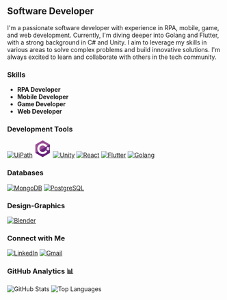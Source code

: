 ## Software Developer

I'm a passionate software developer with experience in RPA, mobile, game, and web development. Currently, I'm diving deeper into Golang and Flutter, with a strong background in C# and Unity. I aim to leverage my skills in various areas to solve complex problems and build innovative solutions. I'm always excited to learn and collaborate with others in the tech community.

### Skills

- **RPA Developer**
- **Mobile Developer**
- **Game Developer**
- **Web Developer**

### Development Tools

[<img alt="UiPath" width="40px" src="https://www.uipath.com/steam-agency/static/ui-new-logo-31a64a60efd11c82dfeacfd3dd290306.svg"/>](https://www.uipath.com)
[<img alt="C#" width="40px" src="https://github.com/devicons/devicon/blob/master/icons/csharp/csharp-original.svg"/>](https://learn.microsoft.com/en-us/dotnet/csharp/)
[<img alt="Unity" width="40px" src="https://i.redd.it/tu3gt6ysfxq71.png"/>](https://unity.com)
[<img alt="React" width="40px" src="https://upload.wikimedia.org/wikipedia/commons/thumb/a/a7/React-icon.svg/640px-React-icon.svg.png"/>](https://react.dev)
[<img alt="Flutter" width="40px" src="https://img.shields.io/badge/Flutter-02569B?style=for-the-badge&logo=flutter&logoColor=white"/>](https://flutter.dev)
[<img alt="Golang" width="40px" src="https://img.shields.io/badge/Go-00ADD8?style=for-the-badge&logo=go&logoColor=white"/>](https://golang.org)

### Databases

[<img alt="MongoDB" width="40px" src="https://w7.pngwing.com/pngs/241/983/png-transparent-mongodb-nosql-database-computer-icons-others-leaf-grass-fruit-thumbnail.png"/>](https://www.mongodb.com)
[<img alt="PostgreSQL" width="40px" src="https://upload.wikimedia.org/wikipedia/commons/2/29/Postgresql_elephant.svg"/>](https://www.postgresql.org)

### Design-Graphics

[<img alt="Blender" width="40px" src="https://w7.pngwing.com/pngs/322/576/png-transparent-blender-3d-computer-graphics-texture-mapping-computer-software-animation-blender-3d-computer-graphics-text-orange-thumbnail.png"/>](https://www.blender.org)

### Connect with Me

[![LinkedIn](https://img.shields.io/badge/LinkedIn-%230077B5.svg?logo=linkedin&logoColor=white)](https://www.linkedin.com/in/burak-albayrak-74684b19b/)
[<img alt="Gmail" width="24px" src="https://w7.pngwing.com/pngs/132/138/png-transparent-gmail-icon-gmail-computer-icons-email-google-contacts-google-account-gmail-blue-angle-text-thumbnail.png"/>](mailto:albayrak1burak@gmail.com)

### GitHub Analytics 📊

<img height="180em" src="https://github-readme-stats.vercel.app/api?username=AlbayrakBurak&show_icons=true&locale=en&theme=algolia&include_all_commits=true&count_private=true" alt="GitHub Stats"/>
<img height="180em" src="https://github-readme-stats.vercel.app/api/top-langs?username=AlbayrakBurak&show_icons=true&locale=en&layout=compact&langs_count=8&theme=algolia" alt="Top Languages"/>
